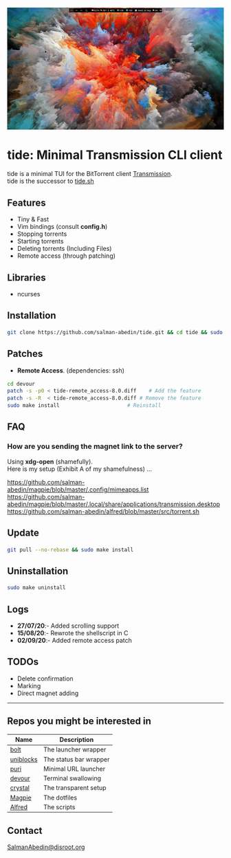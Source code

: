 ![](preview.gif)

# tide: Minimal Transmission CLI client

tide is a minimal TUI for the BitTorrent client [Transmission](https://transmissionbt.com/).  
tide is the successor to [tide.sh](https://github.com/salman-abedin/tide.sh)

## Features

-  Tiny & Fast
-  Vim bindings (consult **config.h**)
-  Stopping torrents
-  Starting torrents
-  Deleting torrents (Including Files)
-  Remote access (through patching)

## Libraries

-  ncurses

## Installation

```sh
git clone https://github.com/salman-abedin/tide.git && cd tide && sudo make install
```

## Patches

-  **Remote Access**. (dependencies: ssh)

```sh
cd devour
patch -s -p0 < tide-remote_access-8.0.diff    # Add the feature
patch -s -R  < tide-remote_access-8.0.diff # Remove the feature
sudo make install                      # Reinstall
```

## FAQ

### How are you sending the magnet link to the server?

Using **xdg-open** (shamefully).  
Here is my setup (Exhibit A of my shamefulness) ...

https://github.com/salman-abedin/magpie/blob/master/.config/mimeapps.list  
https://github.com/salman-abedin/magpie/blob/master/.local/share/applications/transmission.desktop  
https://github.com/salman-abedin/alfred/blob/master/src/torrent.sh

## Update

```sh
git pull --no-rebase && sudo make install
```

## Uninstallation

```sh
sudo make uninstall
```

## Logs

-  **27/07/20**:- Added scrolling support
-  **15/08/20**:- Rewrote the shellscript in C
-  **02/09/20**:- Added remote access patch

## TODOs

-  Delete confirmation
-  Marking
-  Direct magnet adding

---

## Repos you might be interested in

| Name                                                    | Description            |
| ------------------------------------------------------- | ---------------------- |
| [bolt](https://github.com/salman-abedin/bolt)           | The launcher wrapper   |
| [uniblocks](https://github.com/salman-abedin/uniblocks) | The status bar wrapper |
| [puri](https://github.com/salman-abedin/puri)           | Minimal URL launcher   |
| [devour](https://github.com/salman-abedin/devour)       | Terminal swallowing    |
| [crystal](https://github.com/salman-abedin/crystal)     | The transparent setup  |
| [Magpie](https://github.com/salman-abedin/magpie)       | The dotfiles           |
| [Alfred](https://github.com/salman-abedin/alfred)       | The scripts            |

## Contact

SalmanAbedin@disroot.org
